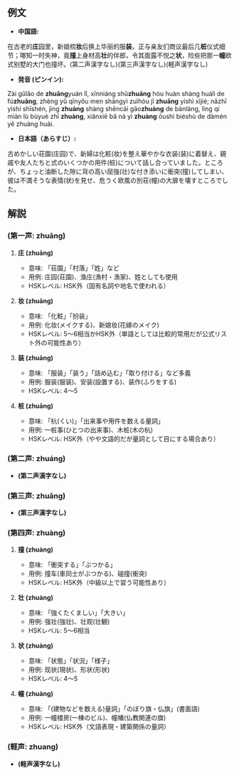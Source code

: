 ## 例文
* **中国語:**

在古老的**庄**园里，新娘梳**妆**后换上华丽的服**装**，正与亲友们商议最后几**桩**仪式细节；哪知一时失神，竟**撞**上身材高**壮**的伴郎，令其面露不悦之**状**，险些把那一**幢**欧式别墅的大门也撞坏。(第二声漢字なし)(第三声漢字なし)(軽声漢字なし)

* **発音 (ピンイン):**  

Zài gǔlǎo de **zhuāng**yuán lǐ, xīnniáng shū**zhuāng** hòu huàn shàng huálì de fú**zhuāng**, zhèng yǔ qīnyǒu men shāngyì zuìhòu jǐ **zhuāng** yíshì xìjié; nǎzhī yìshí shīshén, jìng **zhuàng** shàng shēncái gāo**zhuàng** de bànláng, lìng qí miàn lù bùyuè zhī **zhuàng**, xiǎnxiē bǎ nà yì **zhuàng** ōushì biéshù de dàmén yě zhuàng huài.  

* **日本語（あらすじ）:**  

古めかしい荘園(庄园)で、新婦は化粧(妆)を整え華やかな衣装(装)に着替え、親戚や友人たちと式のいくつかの用件(桩)について話し合っていました。ところが、ちょっと油断した隙に背の高い屈強(壮)な付き添いに衝突(撞)してしまい、彼は不満そうな表情(状)を見せ、危うく欧風の別荘(幢)の大扉を壊すところでした。

## 解説

### (第一声: zhuāng)

1. **庄 (zhuāng)**  
   - 意味: 「荘園」「村落」「姓」など  
   - 用例: 庄园(荘園)、渔庄(漁村・漁家)、姓としても使用  
   - HSKレベル: HSK外（固有名詞や地名で使われる）

2. **妆 (zhuāng)**  
   - 意味: 「化粧」「扮装」  
   - 用例: 化妆(メイクする)、新娘妆(花嫁のメイク)  
   - HSKレベル: 5〜6相当かHSK外（単語としては比較的常用だが公式リスト外の可能性あり）

3. **装 (zhuāng)**  
   - 意味: 「服装」「装う」「詰め込む」「取り付ける」など多義  
   - 用例: 服装(服装)、安装(設置する)、装作(ふりをする)  
   - HSKレベル: 4〜5  

4. **桩 (zhuāng)**  
   - 意味: 「杭(くい)」「出来事や用件を数える量詞」  
   - 用例: 一桩事(ひとつの出来事)、木桩(木の杭)  
   - HSKレベル: HSK外（やや文語的だが量詞として目にする場合あり）

### (第二声: zhuáng)
- **(第二声漢字なし)**  

### (第三声: zhuǎng)
- **(第三声漢字なし)**  

### (第四声: zhuàng)

1. **撞 (zhuàng)**  
   - 意味: 「衝突する」「ぶつかる」  
   - 用例: 撞车(車同士がぶつかる)、碰撞(衝突)  
   - HSKレベル: HSK外（中級以上で習う可能性あり）

2. **壮 (zhuàng)**  
   - 意味: 「強くたくましい」「大きい」  
   - 用例: 强壮(強壮)、壮观(壮観)  
   - HSKレベル: 5〜6相当

3. **状 (zhuàng)**  
   - 意味: 「状態」「状況」「様子」  
   - 用例: 现状(現状)、形状(形状)  
   - HSKレベル: 4〜5

4. **幢 (zhuàng)**  
   - 意味: 「(建物などを数える)量詞」「のぼり旗・仏旗」(書面語)  
   - 用例: 一幢楼房(一棟のビル)、幢幡(仏教関連の旗)  
   - HSKレベル: HSK外（文語表現・建築関係の量詞）

### (軽声: zhuang)
- **(軽声漢字なし)**  
